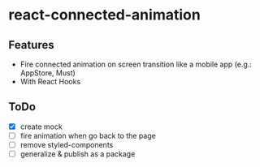 # react-connected-animation

## Features

- Fire connected animation on screen transition like a mobile app (e.g.: AppStore, Must)
- With React Hooks

## ToDo

- [x] create mock
- [ ] fire animation when go back to the page
- [ ] remove styled-components
- [ ] generalize & publish as a package
